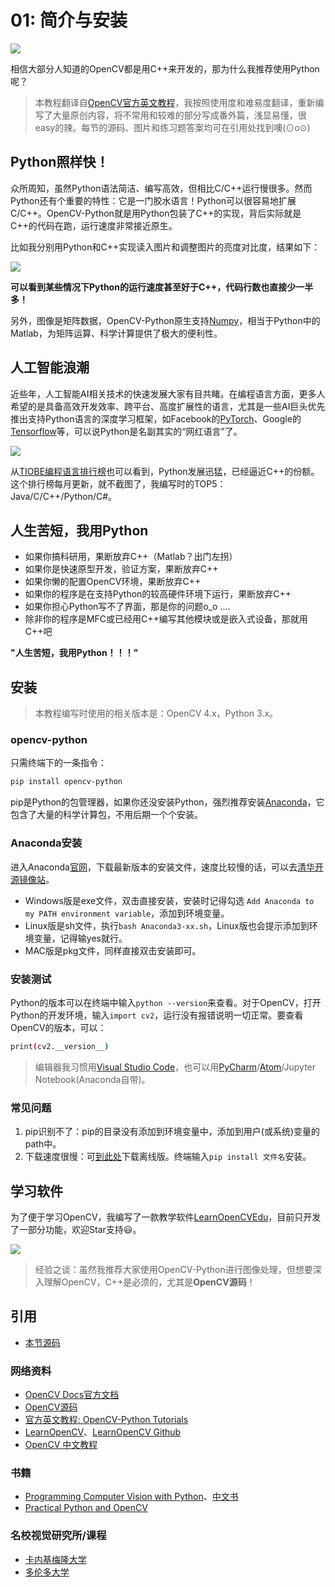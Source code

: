 # 01: 简介与安装

![](http://blog.codec.wang/cv2_install_opencv-python.jpg)

相信大部分人知道的OpenCV都是用C++来开发的，那为什么我推荐使用Python呢？

> 本教程翻译自[OpenCV官方英文教程](http://opencv-python-tutroals.readthedocs.io/en/latest/index.html)，我按照使用度和难易度翻译，重新编写了大量原创内容，将不常用和较难的部分写成番外篇，浅显易懂，很easy的辣。每节的源码、图片和练习题答案均可在引用处找到噢\(⊙o⊙\)

## Python照样快！

众所周知，虽然Python语法简洁、编写高效，但相比C/C++运行慢很多。然而Python还有个重要的特性：它是一门胶水语言！Python可以很容易地扩展C/C++。OpenCV-Python就是用Python包装了C++的实现，背后实际就是C++的代码在跑，运行速度非常接近原生。

比如我分别用Python和C++实现读入图片和调整图片的亮度对比度，结果如下：

![](http://blog.codec.wang/cv2_python_vs_cplus_speed.jpg)

**可以看到某些情况下Python的运行速度甚至好于C++，代码行数也直接少一半多！**

另外，图像是矩阵数据，OpenCV-Python原生支持[Numpy](https://baike.baidu.com/item/numpy)，相当于Python中的Matlab，为矩阵运算、科学计算提供了极大的便利性。

## 人工智能浪潮

近些年，人工智能AI相关技术的快速发展大家有目共睹。在编程语言方面，更多人希望的是具备高效开发效率、跨平台、高度扩展性的语言，尤其是一些AI巨头优先推出支持Python语言的深度学习框架，如Facebook的[PyTorch](https://pytorch.org/)、Google的[Tensorflow](https://tensorflow.google.cn/)等，可以说Python是名副其实的“网红语言”了。

![](http://blog.codec.wang/cv2_ai_ml_dl2.jpg)

从[TIOBE编程语言排行榜](https://www.tiobe.com/tiobe-index/)也可以看到，Python发展迅猛，已经逼近C++的份额。这个排行榜每月更新，就不截图了，我编写时的TOP5：Java/C/C++/Python/C\#。

## 人生苦短，我用Python

* 如果你搞科研用，果断放弃C++（Matlab？出门左拐）
* 如果你是快速原型开发，验证方案，果断放弃C++
* 如果你懒的配置OpenCV环境，果断放弃C++
* 如果你的程序是在支持Python的较高硬件环境下运行，果断放弃C++
* 如果你担心Python写不了界面，那是你的问题o\_o ....
* 除非你的程序是MFC或已经用C++编写其他模块或是嵌入式设备，那就用C++吧

**"人生苦短，我用Python！！！"**

## 安装

> 本教程编写时使用的相关版本是：OpenCV 4.x，Python 3.x。

### opencv-python

只需终端下的一条指令：

```bash
pip install opencv-python
```

pip是Python的包管理器，如果你还没安装Python，强烈推荐安装[Anaconda](https://www.anaconda.com/download/)，它包含了大量的科学计算包，不用后期一个个安装。

### Anaconda安装

进入Anaconda[官网](https://www.anaconda.com/download/)，下载最新版本的安装文件，速度比较慢的话，可以去[清华开源镜像站](https://mirrors.tuna.tsinghua.edu.cn/anaconda/archive/)。

* Windows版是exe文件，双击直接安装，安装时记得勾选 `Add Anaconda to my PATH environment variable`，添加到环境变量。
* Linux版是sh文件，执行`bash Anaconda3-xx.sh`，Linux版也会提示添加到环境变量，记得输yes就行。
* MAC版是pkg文件，同样直接双击安装即可。

### 安装测试

Python的版本可以在终端中输入`python --version`来查看。对于OpenCV，打开Python的开发环境，输入`import cv2`，运行没有报错说明一切正常。要查看OpenCV的版本，可以：

```bash
print(cv2.__version__)
```

> 编辑器我习惯用[Visual Studio Code](http://code.visualstudio.com/)，也可以用[PyCharm](http://www.jetbrains.com/pycharm/)/[Atom](https://atom.io/)/Jupyter Notebook\(Anaconda自带\)。

### 常见问题

1. pip识别不了：pip的目录没有添加到环境变量中，添加到用户\(或系统\)变量的path中。
2. 下载速度很慢：可[到此处](https://pypi.org/search/?q=opencv-python)下载离线版。终端输入`pip install 文件名`安装。

## 学习软件

为了便于学习OpenCV，我编写了一款教学软件[LearnOpenCVEdu](https://github.com/codecwang/LearnOpenCVEdu)，目前只开发了一部分功能，欢迎Star支持:smiley:。

![](http://blog.codec.wang/cv2_learn_opencv_edu_soft_screenshot.jpg)

> 经验之谈：虽然我推荐大家使用OpenCV-Python进行图像处理，但想要深入理解OpenCV，C++是必须的，尤其是**OpenCV源码**！

## 引用

* [本节源码](https://github.com/codecwang/OpenCV-Python-Tutorial/tree/master/01-Introduction-and-Installation)

### 网络资料

* [OpenCV Docs官方文档](https://docs.opencv.org/)
* [OpenCV源码](https://github.com/opencv/opencv)
* [官方英文教程: OpenCV-Python Tutorials](http://opencv-python-tutroals.readthedocs.io/en/latest/py_tutorials/py_tutorials.html)
* [LearnOpenCV](http://www.learnopencv.com)、[LearnOpenCV Github](https://github.com/spmallick/learnopencv)
* [OpenCV 中文教程](http://www.opencv.org.cn/opencvdoc/2.3.2/html/doc/tutorials/tutorials.html)

### 书籍

* [Programming Computer Vision with Python](http://programmingcomputervision.com/)、[中文书](https://www.amazon.cn/dp/B00L3Y3NEM/ref=sr_1_1?ie=UTF8&qid=1543929834&sr=8-1&keywords=Python+%E8%AE%A1%E7%AE%97%E6%9C%BA%E8%A7%86%E8%A7%89)
* [Practical Python and OpenCV](https://www.pyimagesearch.com/practical-python-opencv/)

### 名校视觉研究所/课程

* [卡内基梅隆大学](http://graphics.cs.cmu.edu/)
* [多伦多大学](https://www.cs.toronto.edu/~guerzhoy/320/)

